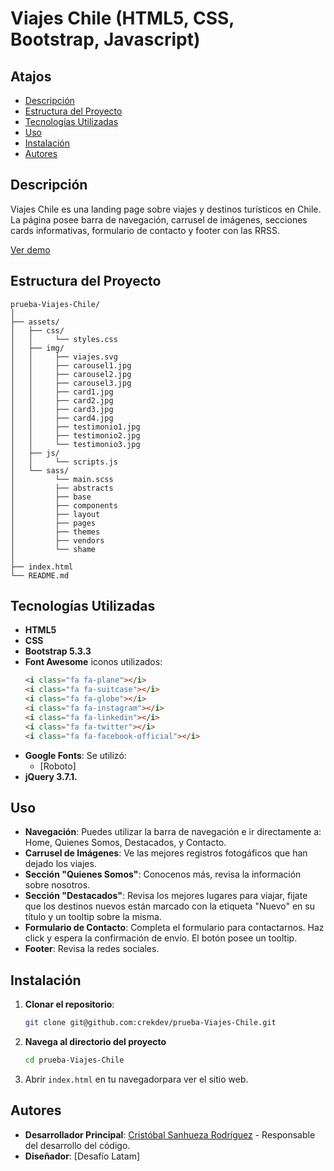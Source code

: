 # Viajes Chile (HTML5, CSS, Bootstrap, Javascript)

## Atajos

- [Descripción](#descripción)
- [Estructura del Proyecto](#estructura-del-proyecto)
- [Tecnologías Utilizadas](#tecnologías-utilizadas)
- [Uso](#uso)
- [Instalación](#instalación)
- [Autores](#autores)

## Descripción

Viajes Chile es una landing page sobre viajes y destinos turísticos en Chile. La página posee barra de navegación, carrusel de imágenes, secciones cards informativas, formulario de contacto y footer con las RRSS.

[Ver demo](https://crekdev.github.io/prueba-Viajes-Chile/)

## Estructura del Proyecto

```plaintext
prueba-Viajes-Chile/
│
├── assets/
│   ├── css/
│   │     └── styles.css
│   ├── img/
│   │     ├── viajes.svg
│   │     ├── carousel1.jpg
│   │     ├── carousel2.jpg
│   │     ├── carousel3.jpg
│   │     ├── card1.jpg
│   │     ├── card2.jpg
│   │     ├── card3.jpg
│   │     ├── card4.jpg
│   │     ├── testimonio1.jpg
│   │     ├── testimonio2.jpg
│   │     └── testimonio3.jpg
│   ├── js/
│   │     └── scripts.js
│   └── sass/
│         └── main.scss
│         ├── abstracts
│         ├── base
│         ├── components
│         ├── layout
│         ├── pages
│         ├── themes
│         ├── vendors
│         └── shame
│      
├── index.html
└── README.md
```

## Tecnologías Utilizadas

- **HTML5**
- **CSS**
- **Bootstrap 5.3.3**
- **Font Awesome** iconos utilizados:
    ```html
    <i class="fa fa-plane"></i>
    <i class="fa fa-suitcase"></i>
    <i class="fa fa-globe"></i>
    <i class="fa fa-instagram"></i>
    <i class="fa fa-linkedin"></i>
    <i class="fa fa-twitter"></i>
    <i class="fa fa-facebook-official"></i>
    ```
- **Google Fonts**: Se utilizó:
  - [Roboto]
- **jQuery 3.7.1.**

## Uso

- **Navegación**: Puedes utilizar la barra de navegación e ir directamente a: Home, Quienes Somos, Destacados, y Contacto.
- **Carrusel de Imágenes**: Ve las mejores registros fotogáficos que han dejado los viajes.
- **Sección "Quienes Somos"**: Conocenos más, revisa la información sobre nosotros.
- **Sección "Destacados"**: Revisa los mejores lugares para viajar, fijate que los destinos nuevos están marcado con la etiqueta "Nuevo" en su título y un tooltip sobre la misma.
- **Formulario de Contacto**: Completa el formulario para contactarnos. Haz click y espera la confirmación de envío. El botón posee un tooltip.
- **Footer**: Revisa la redes sociales.


## Instalación

1. **Clonar el repositorio**:
    ```bash
    git clone git@github.com:crekdev/prueba-Viajes-Chile.git
    ```
2. **Navega al directorio del proyecto**
    ```bash
    cd prueba-Viajes-Chile
    ```
3. Abrir `index.html` en tu navegadorpara ver el sitio web.


## Autores

- **Desarrollador Principal**: [Cristóbal Sanhueza Rodríguez](https://github.com/crekdev/) - Responsable del desarrollo del código.
- **Diseñador**: [Desafío Latam]